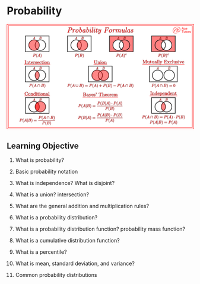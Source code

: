 # Probability

<img src="./probability-formula-cheat-sheet-1.png" alt="Alt text" title="Probability image">

## Learning Objective

1. What is probability?

2. Basic probability notation

3. What is independence? What is disjoint?

4. What is a union? intersection?

5. What are the general addition and multiplication rules?

6. What is a probability distribution?

7. What is a probability distribution function? probability mass function?

8. What is a cumulative distribution function?

9. What is a percentile?

10. What is mean, standard deviation, and variance?

11. Common probability distributions
